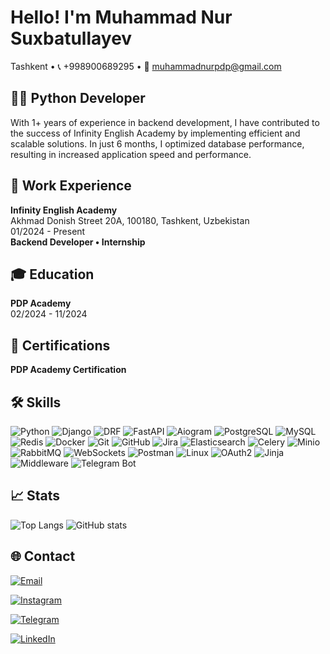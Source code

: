 # Hello! I'm Muhammad Nur Suxbatullayev

Tashkent • 📞 +998900689295 • 📧 muhammadnurpdp@gmail.com

## 👨‍💻 Python Developer

With 1+ years of experience in backend development, I have contributed to the success of Infinity English Academy by implementing efficient and scalable solutions. In just 6 months, I optimized database performance, resulting in increased application speed and performance.

## 🏢 Work Experience

**Infinity English Academy**  
Akhmad Donish Street 20A, 100180, Tashkent, Uzbekistan  
01/2024 - Present  
**Backend Developer • Internship**

## 🎓 Education

**PDP Academy**  
02/2024 - 11/2024

## 📜 Certifications

**PDP Academy Certification**

## 🛠️ Skills

![Python](https://img.shields.io/badge/Python-3776AB?style=for-the-badge&logo=python&logoColor=white)
![Django](https://img.shields.io/badge/Django-092E20?style=for-the-badge&logo=django&logoColor=white)
![DRF](https://img.shields.io/badge/DRF-FF3C50?style=for-the-badge&logo=django&logoColor=white)
![FastAPI](https://img.shields.io/badge/FastAPI-009688?style=for-the-badge&logo=fastapi&logoColor=white)
![Aiogram](https://img.shields.io/badge/Aiogram-2B4F60?style=for-the-badge&logo=telegram&logoColor=white)
![PostgreSQL](https://img.shields.io/badge/PostgreSQL-4169E1?style=for-the-badge&logo=postgresql&logoColor=white)
![MySQL](https://img.shields.io/badge/MySQL-4479A1?style=for-the-badge&logo=mysql&logoColor=white)
![Redis](https://img.shields.io/badge/Redis-DC382D?style=for-the-badge&logo=redis&logoColor=white)
![Docker](https://img.shields.io/badge/Docker-2496ED?style=for-the-badge&logo=docker&logoColor=white)
![Git](https://img.shields.io/badge/Git-F05032?style=for-the-badge&logo=git&logoColor=white)
![GitHub](https://img.shields.io/badge/GitHub-181717?style=for-the-badge&logo=github&logoColor=white)
![Jira](https://img.shields.io/badge/Jira-0052CC?style=for-the-badge&logo=jira&logoColor=white)
![Elasticsearch](https://img.shields.io/badge/Elasticsearch-005571?style=for-the-badge&logo=elasticsearch&logoColor=white)
![Celery](https://img.shields.io/badge/Celery-37814A?style=for-the-badge&logo=celery&logoColor=white)
![Minio](https://img.shields.io/badge/Minio-00A5E0?style=for-the-badge&logo=minio&logoColor=white)
![RabbitMQ](https://img.shields.io/badge/RabbitMQ-FF6600?style=for-the-badge&logo=rabbitmq&logoColor=white)
![WebSockets](https://img.shields.io/badge/WebSockets-000000?style=for-the-badge&logo=websockets&logoColor=white)
![Postman](https://img.shields.io/badge/Postman-FF6C37?style=for-the-badge&logo=postman&logoColor=white)
![Linux](https://img.shields.io/badge/Linux-FCC624?style=for-the-badge&logo=linux&logoColor=black)
![OAuth2](https://img.shields.io/badge/OAuth2-673AB7?style=for-the-badge&logo=oauth&logoColor=white)
![Jinja](https://img.shields.io/badge/Jinja-000000?style=for-the-badge&logo=jinja&logoColor=white)
![Middleware](https://img.shields.io/badge/Middleware-00B4E4?style=for-the-badge&logo=middleware&logoColor=white)
![Telegram Bot](https://img.shields.io/badge/Telegram_Bot-0088CC?style=for-the-badge&logo=telegram&logoColor=white)

## 📈 Stats

![Top Langs](https://github-readme-stats.vercel.app/api/top-langs/?username=muhammadnuruz&layout=compact&theme=tokyonight)
![GitHub stats](https://github-readme-stats.vercel.app/api?username=muhammadnuruz&show_icons=true&hide_title=true&hide=prs&count_private=true&theme=tokyonight)

## 🌐 Contact

[![Email](https://img.shields.io/badge/Email-D14836?style=for-the-badge&logo=gmail&logoColor=white)](mailto:muhammadnurpdp@gmail.com)

[![Instagram](https://img.shields.io/badge/Instagram-E4405F?style=for-the-badge&logo=instagram&logoColor=white)](https://www.instagram.com/themuhammadnur/)

[![Telegram](https://img.shields.io/badge/Telegram-0088CC?style=for-the-badge&logo=telegram&logoColor=white)](https://t.me/themuhammadnur)

[![LinkedIn](https://img.shields.io/badge/LinkedIn-0077B5?style=for-the-badge&logo=linkedin&logoColor=white)](https://www.linkedin.com/in/muhammad-nur-667644294/)
